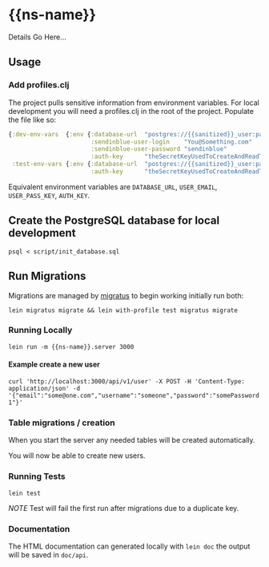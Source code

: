 # {{ns-name}}

Details Go Here...

## Usage

### Add profiles.clj

The project pulls sensitive information from environment variables. For local
development you will need a profiles.clj in the root of the project. Populate
the file like so:

``` clojure
{:dev-env-vars  {:env {:database-url  "postgres://{{sanitized}}_user:password1@127.0.0.1:5432/{{sanitized}}?stringtype=unspecified"
                       :sendinblue-user-login    "You@Something.com"
                       :sendinblue-user-password "sendinblue"
                       :auth-key      "theSecretKeyUsedToCreateAndReadTokens"}}
 :test-env-vars {:env {:database-url  "postgres://{{sanitized}}_user:password1@127.0.0.1:5432/{{sanitized}}_test?stringtype=unspecified"
                       :auth-key      "theSecretKeyUsedToCreateAndReadTokens"}}}
```
Equivalent environment variables are `DATABASE_URL`, `USER_EMAIL`, `USER_PASS_KEY`, `AUTH_KEY`.

## Create the PostgreSQL database for local development

`psql < script/init_database.sql`

## Run Migrations

Migrations are managed by [migratus](https://github.com/yogthos/migratus) to begin working initially
run both:

`lein migratus migrate && lein with-profile test migratus migrate`

### Running Locally

`lein run -m {{ns-name}}.server 3000`

#### Example create a new user

`curl 'http://localhost:3000/api/v1/user' -X POST -H 'Content-Type: application/json' -d '{"email":"some@one.com","username":"someone","password":"somePassword1"}'`

### Table migrations / creation

When you start the server any needed tables will be created automatically.

You will now be able to create new users.

### Running Tests

`lein test`

*NOTE* Test will fail the first run after migrations due to a duplicate key.

### Documentation

The HTML documentation can generated locally with `lein doc` the output will be
saved in `doc/api`.
